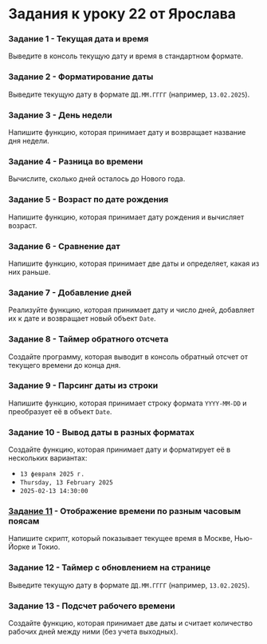 # Задания к уроку 22 от Ярослава

### Задание 1 - Текущая дата и время

Выведите в консоль текущую дату и время в стандартном формате.

### Задание 2 - Форматирование даты

Выведите текущую дату в формате `ДД.ММ.ГГГГ` (например, `13.02.2025`).

### Задание 3 - День недели

Напишите функцию, которая принимает дату и возвращает название дня недели.

### Задание 4 - Разница во времени

Вычислите, сколько дней осталось до Нового года.

### Задание 5 - Возраст по дате рождения

Напишите функцию, которая принимает дату рождения и вычисляет возраст.

### Задание 6 - Сравнение дат

Напишите функцию, которая принимает две даты и определяет, какая из них раньше.

### Задание 7 - Добавление дней

Реализуйте функцию, которая принимает дату и число дней, добавляет их к дате и возвращает новый объект `Date`.

### Задание 8 - Таймер обратного отсчета

Создайте программу, которая выводит в консоль обратный отсчет от текущего времени до конца дня.

### Задание 9 - Парсинг даты из строки

Напишите функцию, которая принимает строку формата `YYYY-MM-DD` и преобразует её в объект `Date`.

### Задание 10 - Вывод даты в разных форматах

Создайте функцию, которая принимает дату и форматирует её в нескольких вариантах:

* `13 февраля 2025 г.`
* `Thursday, 13 February 2025`
* `2025-02-13 14:30:00`

### [Задание 11](./task11.js) - Отображение времени по разным часовым поясам

Напишите скрипт, который показывает текущее время в Москве, Нью-Йорке и Токио.

### Задание 12 - Таймер с обновлением на странице

Выведите текущую дату в формате `ДД.ММ.ГГГГ` (например, `13.02.2025`).

### Задание 13 - Подсчет рабочего времени

Создайте функцию, которая принимает две даты и считает количество рабочих дней между ними (без учета выходных).